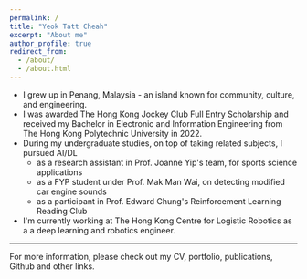 ```yaml
---
permalink: /
title: "Yeok Tatt Cheah"
excerpt: "About me"
author_profile: true
redirect_from: 
  - /about/
  - /about.html
---
```


- I grew up in Penang, Malaysia - an island known for community, culture, and engineering. 
- I was awarded The Hong Kong Jockey Club Full Entry Scholarship and received my Bachelor in Electronic and Information Engineering from The Hong Kong Polytechnic University in 2022.
- During my undergraduate studies, on top of taking related subjects, I pursued AI/DL
  - as a research assistant in Prof. Joanne Yip's team, for sports science applications
  - as a FYP student under Prof. Mak Man Wai, on detecting modified car engine sounds
  - as a participant in Prof. Edward Chung's Reinforcement Learning Reading Club
- I'm currently working at The Hong Kong Centre for Logistic Robotics as a a deep learning and robotics engineer.

-------

For more information, please check out my CV, portfolio, publications, Github and other links.